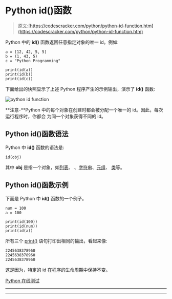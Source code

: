 # Python id()函数

> 原文:[https://codescracker.com/python/python-id-function.htm](https://codescracker.com/python/python-id-function.htm)

Python 中的 **id()** 函数返回任意指定对象的唯一 id。例如:

```
a = [12, 42, 5, 5]
b = (1, 43, 5)
c = "Python Programming"

print(id(a))
print(id(b))
print(id(c))
```

下面给出的快照显示了上述 Python 程序产生的示例输出，演示了 **id()** 函数:

![python id function](../Images/a3c8dff1a0dd35dbbb9a8b8ab791f655.png)

**注意-**Python 中的每个对象在创建时都会被分配一个唯一的 id。因此，每次运行程序时，你都会 为同一个对象获得不同的 id。

## Python id()函数语法

Python 中 **id()** 函数的语法是:

```
id(obj)
```

其中 **obj** 是指一个对象，如[列表](/python/python-lists.htm)、 、[字符串](/python/python-strings.htm)、[元组](/python/python-tuples.htm)、 [类](/python/python-classes-objects.htm)等。

## Python id()函数示例

下面是 Python 中 **id()** 函数的一个例子。

```
num = 100
a = 100

print(id(100))
print(id(num))
print(id(a))
```

所有三个 [print()](/python/python-print-statement.htm) 语句打印出相同的输出，看起来像:

```
2245638378960
2245638378960
2245638378960
```

这是因为，特定的 id 在程序的生命周期中保持不变。

[Python 在线测试](/exam/showtest.php?subid=10)

* * *

* * *